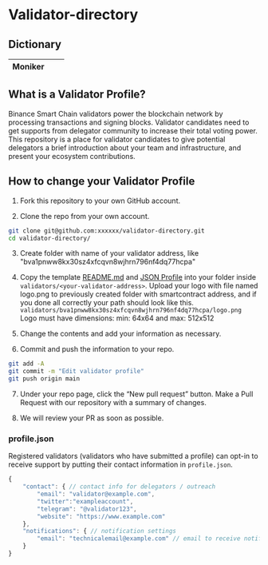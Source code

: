 # Validator-directory

## Dictionary
| Moniker               |                                                                                       |                                                                                                           |
|-----------------------|---------------------------------------------------------------------------------------|-----------------------------------------------------------------------------------------------------------|

## What is a Validator Profile?

Binance Smart Chain validators power the blockchain network by processing transactions and signing blocks. Validator candidates need to get supports from delegator community to increase their total voting power. This repository is a place for validator candidates to give potential delegators a brief introduction about your team and infrastructure, and present your ecosystem contributions.


## How to change your Validator Profile

1. Fork this repository to your own GitHub account.

2. Clone the repo from your own account. 

```sh
git clone git@github.com:xxxxxx/validator-directory.git
cd validator-directory/
```

3. Create folder with name of your validator address, like "bva1pnww8kx30sz4xfcqvn8wjhrn796nf4dq77hcpa"

4. Copy the template [README.md](./template/README.md) and [JSON Profile](./template/profile.json) into your folder inside `validators/<your-validator-address>`. Upload your logo with file named logo.png to previously created folder with smartcontract address, and if you done all correctly your path should look like this.    `validators/bva1pnww8kx30sz4xfcqvn8wjhrn796nf4dq77hcpa/logo.png` Logo must have dimensions: min: 64x64 and max: 512x512 

5. Change the contents and add your information as necessary. 

6. Commit and push the information to your repo.

```sh
git add -A
git commit -m "Edit validator profile"
git push origin main
```

7. Under your repo page, click the “New pull request” button. Make a Pull Request with our repository with a summary of changes.

8. We will review your PR as soon as possible. 


### profile.json

Registered validators (validators who have submitted a profile) can opt-in to receive support by putting their contact information in `profile.json`. 

```javascript
{
    "contact": { // contact info for delegators / outreach
        "email": "validator@example.com",
        "twitter":"exampleaccount",
        "telegram": "@validator123",
        "website": "https://www.example.com"
    },
    "notifications": { // notification settings
        "email": "technicalemail@example.com" // email to receive notifications
    }
}
```

